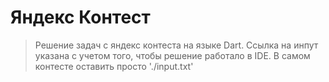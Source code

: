 # Яндекс Контест

> Решение задач с яндекс контеста на языке Dart. Ссылка на 
> инпут указана с учетом того, чтобы решение работало в IDE. В
> самом контесте оставить просто './input.txt'
